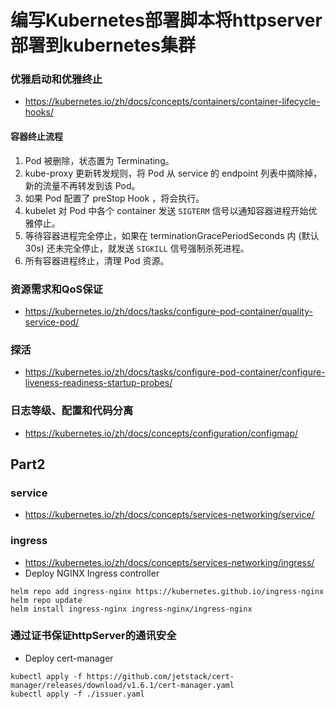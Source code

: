 # 编写Kubernetes部署脚本将httpserver部署到kubernetes集群
### 优雅启动和优雅终止
* https://kubernetes.io/zh/docs/concepts/containers/container-lifecycle-hooks/
#### 容器终止流程
1. Pod 被删除，状态置为 Terminating。
2. kube-proxy 更新转发规则，将 Pod 从 service 的 endpoint 列表中摘除掉，新的流量不再转发到该 Pod。
3. 如果 Pod 配置了 preStop Hook ，将会执行。
4. kubelet 对 Pod 中各个 container 发送 `SIGTERM` 信号以通知容器进程开始优雅停止。
5. 等待容器进程完全停止，如果在 terminationGracePeriodSeconds 内 (默认 30s) 还未完全停止，就发送 `SIGKILL` 信号强制杀死进程。
6. 所有容器进程终止，清理 Pod 资源。
### 资源需求和QoS保证 
* https://kubernetes.io/zh/docs/tasks/configure-pod-container/quality-service-pod/
### 探活 
* https://kubernetes.io/zh/docs/tasks/configure-pod-container/configure-liveness-readiness-startup-probes/
### 日志等级、配置和代码分离
* https://kubernetes.io/zh/docs/concepts/configuration/configmap/
## Part2
### service
* https://kubernetes.io/zh/docs/concepts/services-networking/service/
### ingress
* https://kubernetes.io/zh/docs/concepts/services-networking/ingress/
* Deploy NGINX Ingress controller
```shell
helm repo add ingress-nginx https://kubernetes.github.io/ingress-nginx
helm repo update
helm install ingress-nginx ingress-nginx/ingress-nginx
```
### 通过证书保证httpServer的通讯安全
* Deploy cert-manager
```shell
kubectl apply -f https://github.com/jetstack/cert-manager/releases/download/v1.6.1/cert-manager.yaml
kubectl apply -f ./issuer.yaml
```

